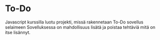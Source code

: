 # To-Do
Javascript kurssilla luotu projekti, missä rakennetaan To-Do sovellus selaimeen
Sovelluksessa on mahdollisuus lisätä ja poistaa tehtäviä mitä on itse lisännyt.

